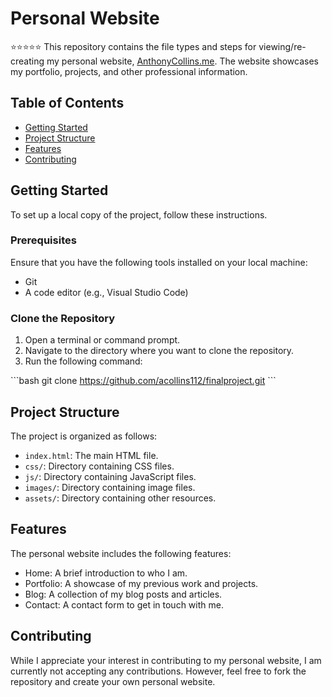 # Personal Website
⭐️⭐️⭐️⭐️⭐️
This repository contains the file types and steps for viewing/re-creating my personal website, [AnthonyCollins.me](https://anthonycollins.me). The website showcases my portfolio, projects, and other professional information.

## Table of Contents

- [Getting Started](#getting-started)
- [Project Structure](#project-structure)
- [Features](#features)
- [Contributing](#contributing)

## Getting Started

To set up a local copy of the project, follow these instructions.

### Prerequisites

Ensure that you have the following tools installed on your local machine:

- Git
- A code editor (e.g., Visual Studio Code)

### Clone the Repository

1. Open a terminal or command prompt.
2. Navigate to the directory where you want to clone the repository.
3. Run the following command:

\`\`\`bash
git clone https://github.com/acollins112/finalproject.git
\`\`\`

## Project Structure

The project is organized as follows:

- `index.html`: The main HTML file.
- `css/`: Directory containing CSS files.
- `js/`: Directory containing JavaScript files.
- `images/`: Directory containing image files.
- `assets/`: Directory containing other resources.

## Features

The personal website includes the following features:

- Home: A brief introduction to who I am.
- Portfolio: A showcase of my previous work and projects.
- Blog: A collection of my blog posts and articles.
- Contact: A contact form to get in touch with me.

## Contributing

While I appreciate your interest in contributing to my personal website, I am currently not accepting any contributions. However, feel free to fork the repository and create your own personal website.
